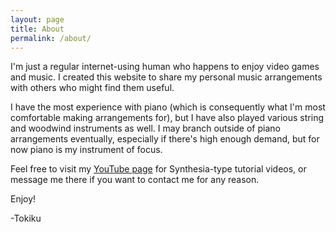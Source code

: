 ```yaml
---
layout: page
title: About
permalink: /about/
---
```


I'm just a regular internet-using human who happens to enjoy video games and music. I created this website to share my personal music arrangements with others who might find them useful.

I have the most experience with piano (which is consequently what I'm most comfortable making arrangements for), but I have also played various string and woodwind instruments as well. I may branch outside of piano arrangements eventually, especially if there's high enough demand, but for now piano is my instrument of focus.

Feel free to visit my [YouTube page](https://youtube.com/@Tokiku_) for Synthesia-type tutorial videos, or message me there if you want to contact me for any reason.

Enjoy!

-Tokiku

